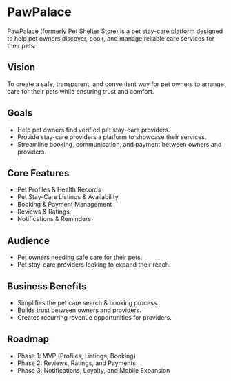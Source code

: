 # PawPalace

PawPalace (formerly Pet Shelter Store) is a pet stay-care platform designed to help pet owners discover, book, and manage reliable care services for their pets.  

## Vision  
To create a safe, transparent, and convenient way for pet owners to arrange care for their pets while ensuring trust and comfort.

## Goals
- Help pet owners find verified pet stay-care providers.
- Provide stay-care providers a platform to showcase their services.
- Streamline booking, communication, and payment between owners and providers.

## Core Features
- Pet Profiles & Health Records
- Pet Stay-Care Listings & Availability
- Booking & Payment Management
- Reviews & Ratings
- Notifications & Reminders

## Audience
- Pet owners needing safe care for their pets.
- Pet stay-care providers looking to expand their reach.

## Business Benefits
- Simplifies the pet care search & booking process.
- Builds trust between owners and providers.
- Creates recurring revenue opportunities for providers.

## Roadmap
- Phase 1: MVP (Profiles, Listings, Booking)
- Phase 2: Reviews, Ratings, and Payments
- Phase 3: Notifications, Loyalty, and Mobile Expansion

